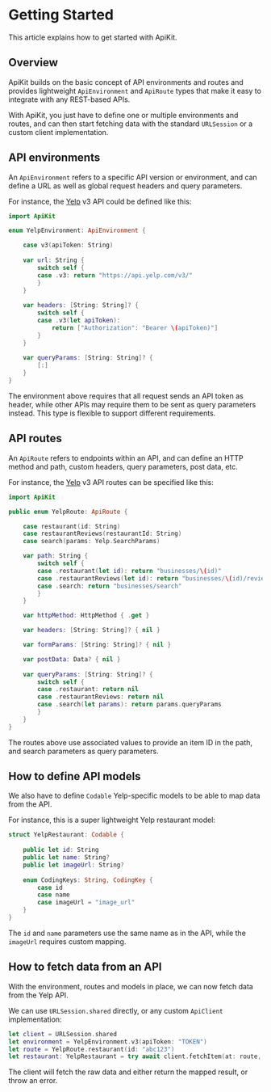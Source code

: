 # Getting Started

This article explains how to get started with ApiKit.


## Overview

ApiKit builds on the basic concept of API environments and routes and provides lightweight ``ApiEnvironment`` and ``ApiRoute`` types that make it easy to integrate with any REST-based APIs.

With ApiKit, you just have to define one or multiple environments and routes, and can then start fetching data with the standard `URLSession` or a custom client implementation. 


## API environments

An ``ApiEnvironment`` refers to a specific API version or environment, and can define a URL as well as global request headers and query parameters.

For instance, the [Yelp](https://yelp.com) v3 API could be defined like this:

```swift
import ApiKit

enum YelpEnvironment: ApiEnvironment {

    case v3(apiToken: String)
    
    var url: String {
        switch self {
        case .v3: return "https://api.yelp.com/v3/"
        }
    }
 
    var headers: [String: String]? {
        switch self {
        case .v3(let apiToken):
            return ["Authorization": "Bearer \(apiToken)"]
        }
    }
    
    var queryParams: [String: String]? {
        [:]
    }
}
```

The environment above requires that all request sends an API token as header, while other APIs may require them to be sent as query parameters instead. This type is flexible to support different requirements.


## API routes

An ``ApiRoute`` refers to endpoints within an API, and can define an HTTP method and path, custom headers, query parameters, post data, etc.

For instance, the [Yelp](https://yelp.com) v3 API routes can be specified like this:

```swift
import ApiKit

public enum YelpRoute: ApiRoute {

    case restaurant(id: String)
    case restaurantReviews(restaurantId: String)
    case search(params: Yelp.SearchParams)

    var path: String {
        switch self {
        case .restaurant(let id): return "businesses/\(id)"
        case .restaurantReviews(let id): return "businesses/\(id)/reviews"
        case .search: return "businesses/search"
        }
    }

    var httpMethod: HttpMethod { .get }

    var headers: [String: String]? { nil }

    var formParams: [String: String]? { nil }

    var postData: Data? { nil }
    
    var queryParams: [String: String]? {
        switch self {
        case .restaurant: return nil
        case .restaurantReviews: return nil
        case .search(let params): return params.queryParams
        }
    }
}
```

The routes above use associated values to provide an item ID in the path, and search parameters as query parameters.  


## How to define API models

We also have to define `Codable` Yelp-specific models to be able to map data from the API.

For instance, this is a super lightweight Yelp restaurant model:

```swift
struct YelpRestaurant: Codable {
    
    public let id: String
    public let name: String?
    public let imageUrl: String?
    
    enum CodingKeys: String, CodingKey {
        case id
        case name
        case imageUrl = "image_url"
    }
}
```

The `id` and `name` parameters use the same name as in the API, while the `imageUrl` requires custom mapping.


## How to fetch data from an API

With the environment, routes and models in place, we can now fetch data from the Yelp API.

We can use `URLSession.shared` directly, or any custom ``ApiClient`` implementation:

```swift
let client = URLSession.shared
let environment = YelpEnvironment.v3(apiToken: "TOKEN") 
let route = YelpRoute.restaurant(id: "abc123") 
let restaurant: YelpRestaurant = try await client.fetchItem(at: route, in: environment)
```

The client will fetch the raw data and either return the mapped result, or throw an error.

